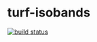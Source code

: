 turf-isobands
=============
[![build status](https://secure.travis-ci.org/Turfjs/turf-isobands.png)](http://travis-ci.org/Turfjs/turf-isobands)
